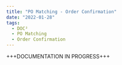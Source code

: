```yaml
---
title: "PO Matching - Order Confirmation"
date: "2022-01-28"
tags:
  - DOC²
  - PO Matching 
  - Order Confirmation
---
```


+++DOCUMENTATION IN PROGRESS+++
